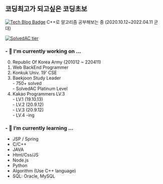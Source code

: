## 코딩최고가 되고싶은 코딩초보
 [![Tech Blog Badge](http://img.shields.io/badge/-Tech%20blog-black?style=flat-square&logo=github&link=https://kth990303.github.io/BaekjoonStudy/test/solvedInfo.html)](https://kth990303.github.io/BaekjoonStudy/test/solvedInfo.html)  C++로 알고리즘 공부해보는 중 (2020.10.12~2022.04.11 군대)
 
 [![SolvedAC tier](http://mazassumnida.wtf/api/generate_badge?boj=kth990303)](https://solved.ac/kth990303/)
 
### - 🔭 I'm currently working on ...
   0. Republic Of Korea Army (201012 ~ 220411)
   1. Web BackEnd Programmer
   2. Konkuk Univ. 19' CSE
   3. Baekjoon Study Leader\
    - 750+ solved\
    - SolvedAC Platinum Level
   4. Kakao Programmers LV.3\
    - LV.1 (19.10.13)\
    - LV.2 (20.9.12)\
    - LV.3 (20.9.12)\
    - LV.4 -ing

### - 🌱 I’m currently learning ...
  - JSP / Spring
  - C/C++
  - JAVA
  - Html/Css/JS
  - Node.js
  - Python
  - Algorithm (Use C++ language)
  - SQL: Oracle, MySQL

<!--
**kth990303/kth990303** is a ✨ _special_ ✨ repository because its `README.md` (this file) appears on your GitHub profile.

Here are some ideas to get you started:


- 👯 I’m looking to collaborate on ...
- 🤔 I’m looking for help with ...
- 💬 Ask me about ...
- 📫 How to reach me: ...
- 😄 Pronouns: ...
- ⚡ Fun fact: ...
-->
